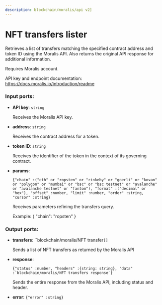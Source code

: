 ```yaml
---
description: blockchain/moralis/api v2]
---
```


# NFT transfers lister

Retrieves a list of transfers matching the specified contract address and token ID using the Moralis API. Also returns the original API response for additional information.

Requires Moralis account.

API key and endpoint documentation:
https://docs.moralis.io/introduction/readme

### Input ports:

* __API key__: `string`

    Receives the Moralis API key.


* __address__: `string`

    Receives the contract address for a token.


* __token ID__: `string`

    Receives the identifier of the token in the context of its governing contract.


* __params__: 
    ```
    {"chain" :("eth" or "ropsten" or "rinkeby" or "goerli" or "kovan" or "polygon" or "mumbai" or "bsc" or "bsc testnet" or "avalanche" or "avalanche testnet" or "fantom"), "format" :("decimal" or "hex"), "offset" :number, "limit" :number, "order" :string, "cursor" :string}
    ```

    Receives parameters refining the transfers query.
    
    Example:
    {
      "chain": "ropsten"
    }

### Output ports:

* __transfers__: ``blockchain/moralis/NFT transfer`[]`

    Sends a list of NFT transfers as returned by the Moralis API


* __response__: 
    ```
    {"status" :number, "headers" :{string: string}, "data" :`blockchain/moralis/NFT transfers response`}
    ```

    Sends the entire response from the Moralis API, including status and header.


* __error__: `{"error" :string}`

